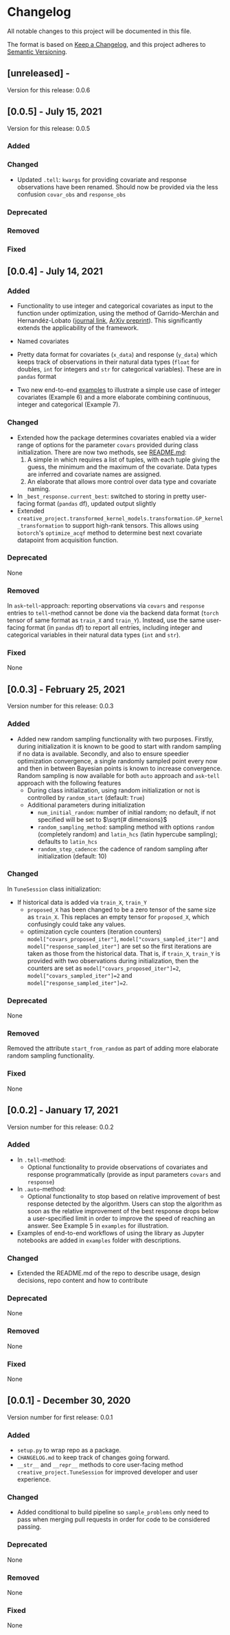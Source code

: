 # Changelog

All notable changes to this project will be documented in this file.

The format is based on [Keep a Changelog](https://keepachangelog.com/en/1.0.0/),
and this project adheres to [Semantic Versioning](https://semver.org/spec/v2.0.0.html).

## [unreleased] -

Version for this release: 0.0.6

## [0.0.5] - July 15, 2021

Version for this release: 0.0.5

### Added
### Changed
* Updated `.tell`: `kwargs` for providing covariate and response observations have been renamed. Should now be provided 
via the less confusion `covar_obs` and `response_obs`
### Deprecated
### Removed
### Fixed

## [0.0.4] - July 14, 2021

### Added
* Functionality to use integer and categorical covariates as input to the function under optimization, using the method
  of Garrido-Merchán and Hernandéz-Lobato ([journal link](https://www.sciencedirect.com/science/article/abs/pii/S0925231219315619), 
  [ArXiv preprint](https://arxiv.org/pdf/1805.03463.pdf)). This significantly extends the applicability of the 
  framework.
* Named covariates
* Pretty data format for covariates (`x_data`) and response (`y_data`) which keeps track of observations in their
natural data types (`float` for doubles, `int` for integers and `str` for categorical variables). These are in `pandas`
  format
  
* Two new end-to-end [examples](#Examples) to illustrate a simple use case of integer covariates (Example 6) and a more elaborate combining continuous, integer and categorical (Example 7).
  

### Changed
* Extended how the package determines covariates enabled via a wider range of options for the parameter `covars` provided 
  during class initialization. There are now two methods, see [README.md](README.md/#Covariates:-the-free-parameters-which-are-adjusted-by-the-framework-during-optimization): 
    1) A simple in which requires a list of tuples, with each tuple giving the guess, the minimum and the maximum of the covariate. Data types are inferred and covariate names are assigned.
    2) An elaborate that allows more control over data type and covariate naming.
* In `_best_response.current_best`: switched to storing in pretty user-facing format (`pandas` df), updated output 
slightly
* Extended `creative_project.transformed_kernel_models.transformation.GP_kernel_transformation` to support high-rank
tensors. This allows using `botorch`'s `optimize_acqf` method to determine best next covariate datapoint from 
  acquisition function.

### Deprecated
None

### Removed
In `ask`-`tell`-approach: reporting observations via `covars` and `response` entries to `tell`-method cannot be
done via the backend data format (`torch` tensor of same format as `train_X` and `train_Y`). Instead, use the same 
user-facing format (in `pandas` df) to report all entries, including integer and categorical variables in their natural
data types (`int` and `str`).

### Fixed
None

## [0.0.3] - February 25, 2021

Version number for this release: 0.0.3

### Added
* Added new random sampling functionality with two purposes. Firstly, during initialization it is known to be good to 
  start with random sampling if no data is available. Secondly, and also to ensure speedier optimization convergence, a 
  single randomly sampled point every now and then in between Bayesian points is known to increase convergence. Random 
  sampling is now available for both `auto` approach and `ask`-`tell` approach with the following features
  * During class initialization, using random initialization or not is controlled by `random_start` (default: `True`)
  * Additional parameters during initialization
    * `num_initial_random`: number of initial random; no default, if not specified will be set to $\sqrt{# dimensions}$
    * `random_sampling_method`: sampling method with options `random` (completely random) and `latin_hcs` (latin hypercube sampling); defaults to `latin_hcs`
    * `random_step_cadence`: the cadence of random sampling after initialization (default: 10)

### Changed
In `TuneSession` class initialization:
* If historical data is added via `train_X`, `train_Y`
  * `proposed_X` has been changed to be a zero tensor of the same size as `train_X`. This replaces an empty tensor for 
    `proposed_X`, which confusingly could take any values.
  * optimization cycle counters (iteration counters) `model["covars_proposed_iter"]`, `model["covars_sampled_iter"]` 
    and `model["response_sampled_iter"]` are set so the first iterations are taken as those from the historical data. 
    That is, if `train_X`, `train_Y` is provided with two observations during initialization, then the counters are set 
    as `model["covars_proposed_iter"]=2`, `model["covars_sampled_iter"]=2` and `model["response_sampled_iter"]=2`.

### Deprecated
None

### Removed
Removed the attribute `start_from_random` as part of adding more elaborate random sampling functionality.

### Fixed
None

## [0.0.2] - January 17, 2021

Version number for this release: 0.0.2

### Added
* In `.tell`-method:
    * Optional functionality to provide observations of covariates and response programmatically (provide as input
      parameters `covars` and `response`)
* In `.auto`-method: 
    * Optional functionality to stop based on relative improvement of best response detected by the algorithm. Users can 
      stop the algorithm as soon as the relative improvement of the best response drops below a user-specified limit in 
      order to improve the speed of reaching an answer. See Example 5 in `examples` for illustration.
* Examples of end-to-end workflows of using the library as Jupyter notebooks are added in `examples` folder with descriptions.


### Changed
* Extended the README.md of the repo to describe usage, design decisions, repo content and how to contribute

### Deprecated
None

### Removed
None

### Fixed
None

## [0.0.1] - December 30, 2020

Version number for first release: 0.0.1

### Added
* `setup.py` to wrap repo as a package.
* `CHANGELOG.md` to keep track of changes going forward.
* `__str__` and `__repr__` methods to core user-facing method `creative_project.TuneSession` for improved 
developer and user experience.

### Changed
* Added conditional to build pipeline so `sample_problems` only need to pass when merging pull requests in order
for code to be considered passing. 

### Deprecated
None

### Removed
None

### Fixed
None